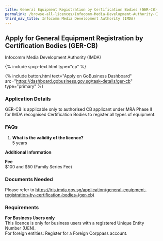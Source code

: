 ```yaml
---
title: General Equipment Registration by Certification Bodies (GER-CB)
permalink: /browse-all-licences/Infocomm-Media-Development-Authority-(IMDA)/General-Equipment-Registration-by-Certification-Bodies-(GER-CB)
third_nav_title: Infocomm Media Development Authority (IMDA)
---
```


## Apply for General Equipment Registration by Certification Bodies (GER-CB)

Infocomm Media Development Authority (IMDA)

{% include spcp-text.html type="cp" %}

{% include button.html text="Apply on GoBusiness Dashboard" src="https://dashboard.gobusiness.gov.sg/task-details/ger-cb" type="primary" %}

<H3>Application Details</H3>

<p>GER-CB is applicable only to authorised CB applicant under MRA Phase II for IMDA recognised Certification Bodies to register all types of equipment.</p>

<h3>FAQs</h3>
<ol>
    <li>
        <strong>What is the validity of the licence?</strong>
        <br>5 years
    </li>
</ol>

<strong>Additional Information</strong>

<p>
    <strong>Fee</strong>
    <br>$100 and $50 (Family Series Fee)
</p>

<H3>Documents Needed</H3>

Please refer to <a href="https://iris.imda.gov.sg/application/general-equipment-registration-by-certification-bodies-(ger-cb)" target="_blank" rel="noopener">https://iris.imda.gov.sg/application/general-equipment-registration-by-certification-bodies-(ger-cb)</a>

<H3>Requirements</H3>

<b>For Business Users only</b><br>
This licence is only for business users with a registered Unique Entity Number (UEN).<br>
For foreign entities: Register for a Foreign Corppass account.
